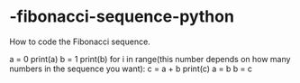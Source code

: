 # -fibonacci-sequence-python
How to code the Fibonacci sequence.

a = 0
print(a)
b = 1
print(b)
for i in range(this number depends on how many numbers in the sequence you want):
    c = a + b
    print(c)
    a = b
    b = c
